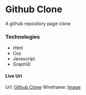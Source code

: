 # Github Clone

A github repository page clone

### Technologies

- Html
- Css
- Javascript
- GraphQl

#### Live Url

Url: [Github Clone](https://githubclone234.netlify.app/)
Wireframe: [Image](https://res.cloudinary.com/bitkoin/image/upload/v1605131940/frontend_dev_example.png)
